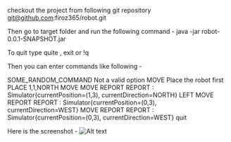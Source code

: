checkout the project from following git repository
git@github.com:firoz365/robot.git

Then go to target folder and run the following command -
    java -jar robot-0.0.1-SNAPSHOT.jar

To quit type quite , exit or !q

Then you can enter commands like following  -

SOME_RANDOM_COMMAND
Not a valid option
MOVE
Place the robot first
PLACE 1,1,NORTH
MOVE
MOVE
REPORT
REPORT :
Simulator{currentPosition=(1,3), currentDirection=NORTH}
LEFT
MOVE
REPORT
REPORT :
Simulator{currentPosition=(0,3), currentDirection=WEST}
MOVE
REPORT
REPORT :
Simulator{currentPosition=(0,3), currentDirection=WEST}
quit

Here is the screenshot -
![Alt text](./Capture.gpg)